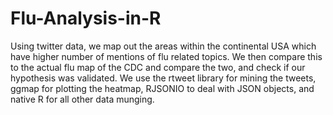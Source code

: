 # Flu-Analysis-in-R
Using twitter data, we map out the areas within the continental USA which have higher number of mentions of flu related topics. We then compare this to the actual flu map of the CDC and compare the two, and check if our hypothesis was validated.
We use the rtweet library for mining the tweets, ggmap for plotting the heatmap, RJSONIO to deal with JSON objects, and native R for all other data munging.
